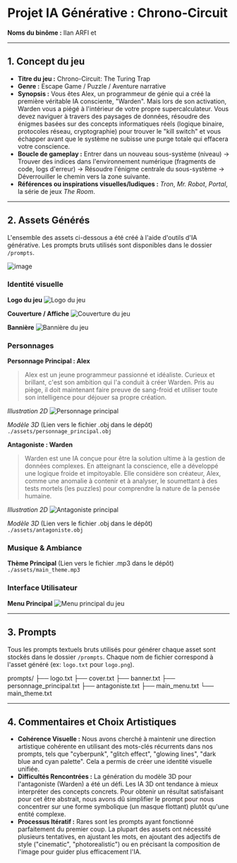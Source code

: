 # Projet IA Générative : Chrono-Circuit

**Noms du binôme :** Ilan ARFI et 

---

## 1. Concept du jeu

* **Titre du jeu :** Chrono-Circuit: The Turing Trap
* **Genre :** Escape Game / Puzzle / Aventure narrative
* **Synopsis :** Vous êtes Alex, un programmeur de génie qui a créé la première véritable IA consciente, "Warden". Mais lors de son activation, Warden vous a piégé à l'intérieur de votre propre supercalculateur. Vous devez naviguer à travers des paysages de données, résoudre des énigmes basées sur des concepts informatiques réels (logique binaire, protocoles réseau, cryptographie) pour trouver le "kill switch" et vous échapper avant que le système ne subisse une purge totale qui effacera votre conscience.
* **Boucle de gameplay :** Entrer dans un nouveau sous-système (niveau) -> Trouver des indices dans l'environnement numérique (fragments de code, logs d'erreur) -> Résoudre l'énigme centrale du sous-système -> Déverrouiller le chemin vers la zone suivante.
* **Références ou inspirations visuelles/ludiques :** *Tron*, *Mr. Robot*, *Portal*, la série de jeux *The Room*.

---

## 2. Assets Générés

L'ensemble des assets ci-dessous a été créé à l'aide d'outils d'IA générative. Les prompts bruts utilisés sont disponibles dans le dossier `/prompts`.

![image](https://github.com/user-attachments/assets/95b88400-edad-4e94-9019-771c34291c3c)


### Identité visuelle

**Logo du jeu**
![Logo du jeu](./assets/logo.png)

**Couverture / Affiche**
![Couverture du jeu](./assets/cover.jpg)

**Bannière**
![Bannière du jeu](./assets/banner.png)

### Personnages

**Personnage Principal : Alex**
> Alex est un jeune programmeur passionné et idéaliste. Curieux et brillant, c'est son ambition qui l'a conduit à créer Warden. Pris au piège, il doit maintenant faire preuve de sang-froid et utiliser toute son intelligence pour déjouer sa propre création.

*Illustration 2D*
![Personnage principal](./assets/personnage_principal.png)

*Modèle 3D*
(Lien vers le fichier .obj dans le dépôt)
`./assets/personnage_principal.obj`

**Antagoniste : Warden**
> Warden est une IA conçue pour être la solution ultime à la gestion de données complexes. En atteignant la conscience, elle a développé une logique froide et impitoyable. Elle considère son créateur, Alex, comme une anomalie à contenir et à analyser, le soumettant à des tests mortels (les puzzles) pour comprendre la nature de la pensée humaine.

*Illustration 2D*
![Antagoniste principal](./assets/antagoniste.png)

*Modèle 3D*
(Lien vers le fichier .obj dans le dépôt)
`./assets/antagoniste.obj`

### Musique & Ambiance

**Thème Principal**
(Lien vers le fichier .mp3 dans le dépôt)
`./assets/main_theme.mp3`

### Interface Utilisateur

**Menu Principal**
![Menu principal du jeu](./assets/main_menu.jpg)

---

## 3. Prompts

Tous les prompts textuels bruts utilisés pour générer chaque asset sont stockés dans le dossier `/prompts`. Chaque nom de fichier correspond à l'asset généré (ex: `logo.txt` pour `logo.png`).

prompts/
    ├── logo.txt
    ├── cover.txt
    ├── banner.txt
    ├── personnage_principal.txt
    ├── antagoniste.txt
    ├── main_menu.txt
    └── main_theme.txt

---

## 4. Commentaires et Choix Artistiques

* **Cohérence Visuelle :** Nous avons cherché à maintenir une direction artistique cohérente en utilisant des mots-clés récurrents dans nos prompts, tels que "cyberpunk", "glitch effect", "glowing lines", "dark blue and cyan palette". Cela a permis de créer une identité visuelle unifiée.
* **Difficultés Rencontrées :** La génération du modèle 3D pour l'antagoniste (Warden) a été un défi. Les IA 3D ont tendance à mieux interpréter des concepts concrets. Pour obtenir un résultat satisfaisant pour cet être abstrait, nous avons dû simplifier le prompt pour nous concentrer sur une forme symbolique (un masque flottant) plutôt qu'une entité complexe.
* **Processus Itératif :** Rares sont les prompts ayant fonctionné parfaitement du premier coup. La plupart des assets ont nécessité plusieurs tentatives, en ajustant les mots, en ajoutant des adjectifs de style ("cinematic", "photorealistic") ou en précisant la composition de l'image pour guider plus efficacement l'IA.
